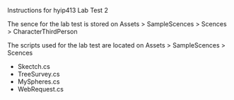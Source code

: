Instructions for hyip413 Lab Test 2

The sence for the lab test is stored on Assets > SampleScences > Scences > CharacterThirdPerson

The scripts used for the lab test are located on Assets > SampleScences > Scences
- Skectch.cs
- TreeSurvey.cs
- MySpheres.cs
- WebRequest.cs

